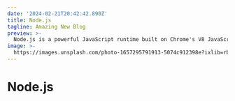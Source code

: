```yaml
---
date: '2024-02-21T20:42:42.890Z'
title: Node.js
tagline: Amazing New Blog
preview: >-
  Node.js is a powerful JavaScript runtime built on Chrome's V8 JavaScript engine. It allows developers to build scalable and high-performance applications. With its event-driven, non-blocking I/O model, Node.js is perfect for building real-time applications, APIs, and microservices.
image: >-
  https://images.unsplash.com/photo-1657295791913-5074c912398e?ixlib=rb-1.2.1&ixid=MnwxMjA3fDB8MHxwaG90by1wYWdlfHx8fGVufDB8fHx8&auto=format&fit=crop&w=996&q=80
---
```

# Node.js

